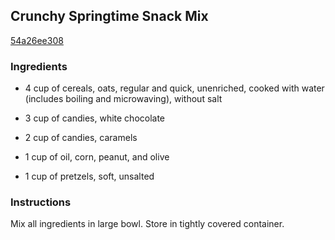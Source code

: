 ## Crunchy Springtime Snack Mix

[54a26ee308](http://www.kraftrecipes.com/recipes/crunchy-springtime-snack-mix-54169.aspx)

### Ingredients

 - 4 cup of cereals, oats, regular and quick, unenriched, cooked with water (includes boiling and microwaving), without salt

 - 3 cup of candies, white chocolate

 - 2 cup of candies, caramels

 - 1 cup of oil, corn, peanut, and olive

 - 1 cup of pretzels, soft, unsalted

### Instructions

Mix all ingredients in large bowl. Store in tightly covered container.